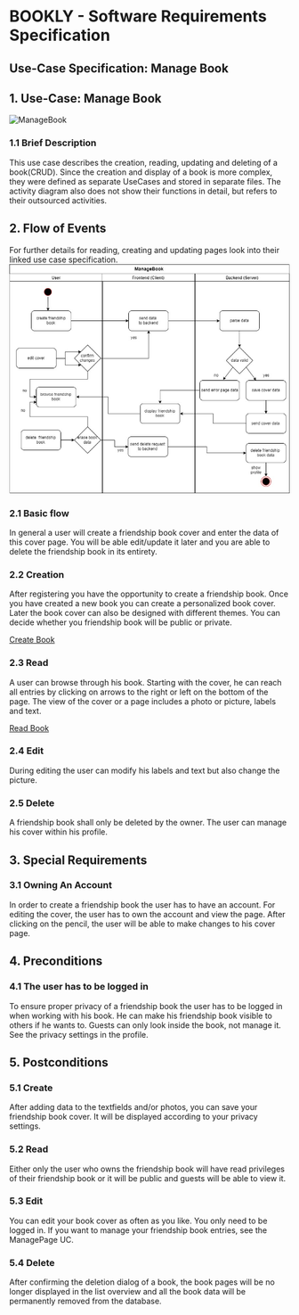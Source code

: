 # BOOKLY - Software Requirements Specification
## Use-Case Specification: Manage Book

## 1. Use-Case: Manage Book

![ManageBook](manageBock_mockup.png "Manage Book")

### 1.1 Brief Description

This use case describes the creation, reading, updating and deleting of a book(CRUD).
Since the creation and display of a book is more complex, they were defined as separate UseCases and stored 
in separate files. The activity diagram also does not show their functions in detail, but refers to their outsourced activities.

## 2. Flow of Events

For further details for reading, creating and updating pages look into their linked use case specification.
![ManageBookFlow](ManageBookFlow.jpg "Manage Book Flow")

### 2.1 Basic flow

In general a user will create a friendship book cover and enter the data of this cover page. 
You will be able edit/update it later and you are able to delete the friendship book in its entirety. 

### 2.2 Creation  

After registering you have the opportunity to create a friendship book. Once you have created
a new book you can create a personalized book cover. Later the book cover can also be 
designed with different themes. You can decide whether you friendship book will be 
public or private.

[Create Book](design_CreateBook.md "Create Book")


### 2.3 Read

A user can browse through his book. Starting with the cover, he can reach all
entries by clicking on arrows to the right or left on the bottom of the page.
The view of the cover or a page includes a photo or picture, labels and text.

[Read Book](ReadBook.md "Read Book Cover")

### 2.4 Edit

During editing the user can modify his labels and text but also change the picture.

### 2.5 Delete

A friendship book shall only be deleted by the owner. The user can manage his cover within his profile.

## 3. Special Requirements

### 3.1 Owning An Account
        
In order to create a friendship book the user has to have an account. For editing the cover, 
the user has to own the account and view the page. After clicking on the pencil, the user 
will be able to make changes to his cover page.

## 4. Preconditions

### 4.1 The user has to be logged in

To ensure proper privacy of a friendship book the user has to be logged in when working with his book.
He can make his friendship book visible to others if he wants to. Guests can only look inside the book,
not manage it. See the privacy settings in the profile.

## 5. Postconditions

### 5.1 Create

After adding data to the textfields and/or photos, you can save 
your friendship book cover. It will be displayed according to your
privacy settings.

### 5.2 Read

Either only the user who owns the friendship book will have read privileges of their 
friendship book or it will be public and guests will be able to view it. 

### 5.3 Edit

You can edit your book cover as often as you like. You only need to be logged in. If you want to manage your friendship book entries, see the ManagePage UC.


### 5.4 Delete

After confirming the deletion dialog of a book, the book pages will be no longer displayed in the list 
overview and all the book data will be permanently removed from the database.

